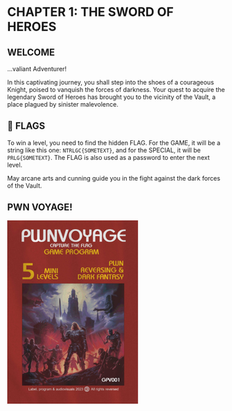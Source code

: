 # CHAPTER 1: THE SWORD OF HEROES

## WELCOME
  
...valiant Adventurer!
  
In this captivating journey, you shall step into the shoes of a courageous Knight, poised to vanquish the forces of darkness. Your quest to acquire the legendary Sword of Heroes has brought you to the vicinity of the Vault, a place plagued by sinister malevolence.

## 🚩 FLAGS
  
To win a level, you need to find the hidden FLAG.
For the GAME, it will be a string like this one: `NTRLGC{SOMETEXT}`, and for the SPECIAL, it will be `PRLG{SOMETEXT}`.
The FLAG is also used as a password to enter the next level.

May arcane arts and cunning guide you in the fight against the dark forces of the Vault.

## PWN VOYAGE!

<img src="COVER/COVER.jpg" alt="Cover" width="60%">
